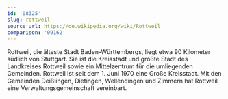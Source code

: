 ```yaml
---
id: '08325'
slug: rottweil
source_url: https://de.wikipedia.org/wiki/Rottweil
comparison: '09162'
---
```


Rottweil, die älteste Stadt Baden-Württembergs, liegt etwa 90 Kilometer südlich von Stuttgart. Sie ist die Kreisstadt und größte Stadt des Landkreises Rottweil sowie ein Mittelzentrum für die umliegenden Gemeinden. Rottweil ist seit dem 1. Juni 1970 eine Große Kreisstadt. Mit den Gemeinden Deißlingen, Dietingen, Wellendingen und Zimmern hat Rottweil eine Verwaltungsgemeinschaft vereinbart.
